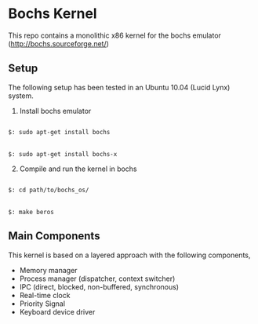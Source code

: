 Bochs Kernel
============
This repo contains a monolithic x86 kernel for the bochs emulator (http://bochs.sourceforge.net/)


Setup
-------
The following setup has been tested in an Ubuntu 10.04 (Lucid Lynx) system.

1. Install bochs emulator <br />
<code>
$: sudo apt-get install bochs 
</code>
<br />
<code>
$: sudo apt-get install bochs-x
</code>

2. Compile and run the kernel in bochs <br />
<code>
$: cd path/to/bochs_os/
</code>
<br />
<code>
$: make beros
</code>


Main Components
---------------
This kernel is based on a layered approach with the following components,
* Memory manager
* Process manager (dispatcher, context switcher)
* IPC (direct, blocked, non-buffered, synchronous)
* Real-time clock
* Priority Signal 
* Keyboard device driver


